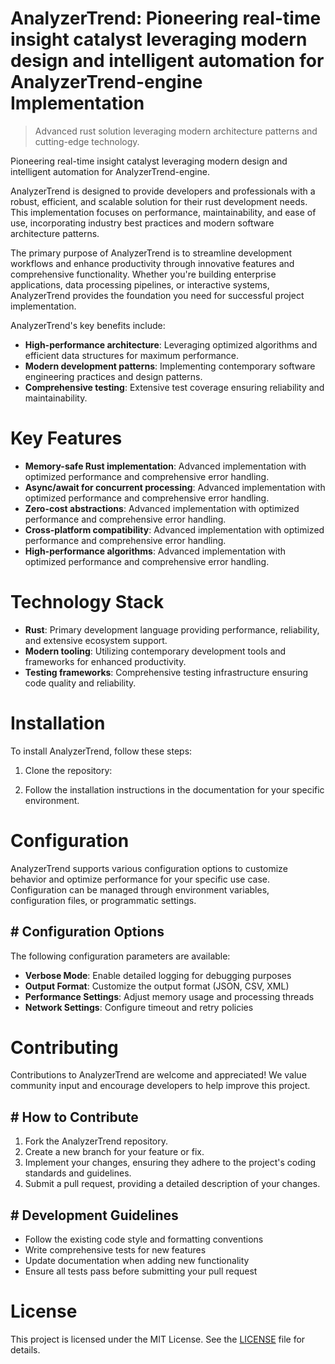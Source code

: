 <!-- fallback_AnalyzerTrend_20250805180518_26448 -->

# AnalyzerTrend: Pioneering real-time insight catalyst leveraging modern design and intelligent automation for AnalyzerTrend-engine Implementation
> Advanced rust solution leveraging modern architecture patterns and cutting-edge technology.

Pioneering real-time insight catalyst leveraging modern design and intelligent automation for AnalyzerTrend-engine.

AnalyzerTrend is designed to provide developers and professionals with a robust, efficient, and scalable solution for their rust development needs. This implementation focuses on performance, maintainability, and ease of use, incorporating industry best practices and modern software architecture patterns.

The primary purpose of AnalyzerTrend is to streamline development workflows and enhance productivity through innovative features and comprehensive functionality. Whether you're building enterprise applications, data processing pipelines, or interactive systems, AnalyzerTrend provides the foundation you need for successful project implementation.

AnalyzerTrend's key benefits include:

* **High-performance architecture**: Leveraging optimized algorithms and efficient data structures for maximum performance.
* **Modern development patterns**: Implementing contemporary software engineering practices and design patterns.
* **Comprehensive testing**: Extensive test coverage ensuring reliability and maintainability.

# Key Features

* **Memory-safe Rust implementation**: Advanced implementation with optimized performance and comprehensive error handling.
* **Async/await for concurrent processing**: Advanced implementation with optimized performance and comprehensive error handling.
* **Zero-cost abstractions**: Advanced implementation with optimized performance and comprehensive error handling.
* **Cross-platform compatibility**: Advanced implementation with optimized performance and comprehensive error handling.
* **High-performance algorithms**: Advanced implementation with optimized performance and comprehensive error handling.

# Technology Stack

* **Rust**: Primary development language providing performance, reliability, and extensive ecosystem support.
* **Modern tooling**: Utilizing contemporary development tools and frameworks for enhanced productivity.
* **Testing frameworks**: Comprehensive testing infrastructure ensuring code quality and reliability.

# Installation

To install AnalyzerTrend, follow these steps:

1. Clone the repository:


2. Follow the installation instructions in the documentation for your specific environment.

# Configuration

AnalyzerTrend supports various configuration options to customize behavior and optimize performance for your specific use case. Configuration can be managed through environment variables, configuration files, or programmatic settings.

## # Configuration Options

The following configuration parameters are available:

* **Verbose Mode**: Enable detailed logging for debugging purposes
* **Output Format**: Customize the output format (JSON, CSV, XML)
* **Performance Settings**: Adjust memory usage and processing threads
* **Network Settings**: Configure timeout and retry policies

# Contributing

Contributions to AnalyzerTrend are welcome and appreciated! We value community input and encourage developers to help improve this project.

## # How to Contribute

1. Fork the AnalyzerTrend repository.
2. Create a new branch for your feature or fix.
3. Implement your changes, ensuring they adhere to the project's coding standards and guidelines.
4. Submit a pull request, providing a detailed description of your changes.

## # Development Guidelines

* Follow the existing code style and formatting conventions
* Write comprehensive tests for new features
* Update documentation when adding new functionality
* Ensure all tests pass before submitting your pull request

# License

This project is licensed under the MIT License. See the [LICENSE](https://github.com/coralnws/AnalyzerTrend/blob/main/LICENSE) file for details.
